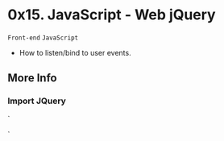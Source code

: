 # 0x15. JavaScript - Web jQuery
`Front-end` `JavaScript`

- How to listen/bind to user events.


## More Info

### Import JQuery
`<head>
    <script src="https://code.jquery.com/jquery-3.2.1.min.js"></script>
</head>
`
